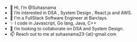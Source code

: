 - 👋 Hi, I’m @Suhasnama
- 👀 I’m interested in DSA , System Design , React.js and AWS.
- 🌱 I'm a FullStack Software Engineer at Barclays.
- ✨ I code in Javascript, Go lang, Java, C++
- 💞️ I’m looking to collaborate on DSA and System Design.
- 📫 Reach out to me at suhasnama23-[at]-gmail.com

<!---
Suhasnama/Suhasnama is a ✨ special ✨ repository because its `README.md` (this file) appears on your GitHub profile.
You can click the Preview link to take a look at your changes.
--->
